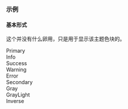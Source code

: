 ### 示例
#### 基本形式

这个并没有什么卵用，只是用于显示该主题色块的。

<div class="u-color u-color-primary">Primary</div>
<div class="u-color u-color-info">Info</div>
<div class="u-color u-color-success">Success</div>
<div class="u-color u-color-warning">Warning</div>
<div class="u-color u-color-error">Error</div>
<div class="u-color u-color-secondary">Secondary</div>
<div class="u-color u-color-gray">Gray</div>
<div class="u-color u-color-graylight">GrayLight</div>
<div class="u-color u-color-inverse">Inverse</div>